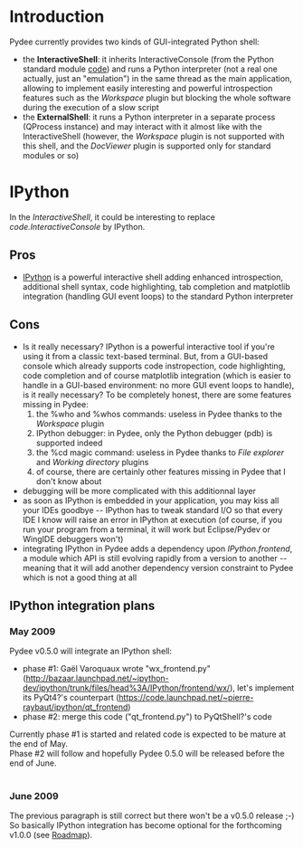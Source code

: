 # Introduction #

Pydee currently provides two kinds of GUI-integrated Python shell:
  * the **InteractiveShell**: it inherits InteractiveConsole (from the Python standard module [code](http://docs.python.org/library/code.html)) and runs a Python interpreter (not a real one actually, just an "emulation") in the same thread as the main application, allowing to implement easily interesting and powerful introspection features such as the _Workspace_ plugin but blocking the whole software during the execution of a slow script
  * the **ExternalShell**: it runs a Python interpreter in a separate process (QProcess instance) and may interact with it almost like with the InteractiveShell (however, the _Workspace_ plugin is not supported with this shell, and the _DocViewer_ plugin is supported only for standard modules or so)

# IPython #

In the _InteractiveShell_, it could be interesting to replace _code.InteractiveConsole_ by IPython.
## Pros ##
  * [IPython](http://ipython.scipy.org) is a powerful interactive shell adding enhanced introspection, additional shell syntax, code highlighting, tab completion and matplotlib integration (handling GUI event loops) to the standard Python interpreter
## Cons ##
  * Is it really necessary? IPython is a powerful interactive tool if you're using it from a classic text-based terminal. But, from a GUI-based console which already supports code instropection, code highlighting, code completion and of course matplotlib integration (which is easier to handle in a GUI-based environment: no more GUI event loops to handle), is it really necessary? To be completely honest, there are some features missing in Pydee:
    1. the %who and %whos commands: useless in Pydee thanks to the _Workspace_ plugin
    1. IPython debugger: in Pydee, only the Python debugger (pdb) is supported indeed
    1. the %cd magic command: useless in Pydee thanks to _File explorer_ and _Working directory_ plugins
    1. of course, there are certainly other features missing in Pydee that I don't know about
  * debugging will be more complicated with this additionnal layer
  * as soon as IPython is embedded in your application, you may kiss all your IDEs goodbye -- IPython has to tweak standard I/O so that every IDE I know will raise an error in IPython at execution (of course, if you run your program from a terminal, it will work but Eclipse/Pydev or WingIDE debuggers won't)
  * integrating IPython in Pydee adds a dependency upon _IPython.frontend_, a module which API is still evolving rapidly from a version to another -- meaning that it will add another dependency version constraint to Pydee which is not a good thing at all

## IPython integration plans ##

### May 2009 ###

Pydee v0.5.0 will integrate an IPython shell:

  * phase #1: Gaël Varoquaux wrote "wx\_frontend.py" (http://bazaar.launchpad.net/~ipython-dev/ipython/trunk/files/head%3A/IPython/frontend/wx/), let's implement its PyQt4?'s counterpart (https://code.launchpad.net/~pierre-raybaut/ipython/qt_frontend)
  * phase #2: merge this code ("qt\_frontend.py") to PyQtShell?'s code

Currently phase #1 is started and related code is expected to be mature at the end of May.<br>
Phase #2 will follow and hopefully Pydee 0.5.0 will be released before the end of June.<br>
<br>
<h3>June 2009</h3>

The previous paragraph is still correct but there won't be a v0.5.0 release ;-)<br>
So basically IPython integration has become optional for the forthcoming v1.0.0 (see <a href='Roadmap.md'>Roadmap</a>).